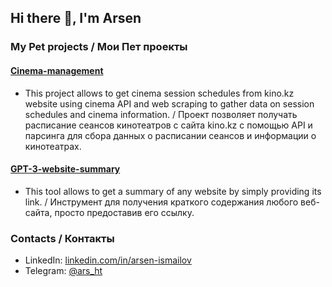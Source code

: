 ## Hi there 👋, I'm Arsen


### My Pet projects / Мои Пет проекты
#### [Cinema-management](https://github.com/ismailov0/cinema-management)
- This project allows to get cinema session schedules from kino.kz website using cinema API and web scraping to gather data on session schedules and cinema information. / Проект позволяет получать расписание сеансов кинотеатров с сайта kino.kz с помощью API и парсинга для сбора данных о расписании сеансов и информации о кинотеатрах.

#### [GPT-3-website-summary](https://github.com/ismailov0/gpt-3-website-summary)
- This tool allows to get a summary of any website by simply providing its link. / Инструмент для получения краткого содержания любого веб-сайта, просто предоставив его ссылку.

### Contacts / Контакты
- LinkedIn: [linkedin.com/in/arsen-ismailov](https://www.linkedin.com/in/arsen-ismailov/)
- Telegram: [@ars_ht](https://t.me/ars_ht)
